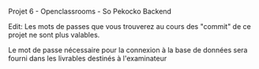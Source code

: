 Projet 6 - Openclassrooms - So Pekocko
Backend

Edit: Les mots de passes que vous trouverez au cours des "commit" de ce projet ne sont plus valables.

Le mot de passe nécessaire pour la connexion à la base de données sera fourni dans les livrables destinés à l'examinateur
